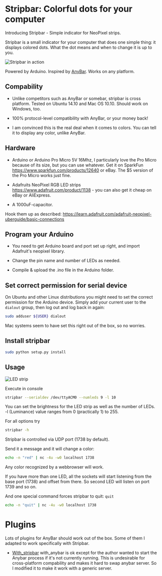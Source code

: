 # Stripbar: Colorful dots for your computer

Introducing Stripbar - Simple indicator for NeoPixel strips. 

Stripbar is a small indicator for your computer that does one simple thing: it displays colored dots. What the dot means and when to change it is up to you.

![Stripbar in action](https://giant.gfycat.com/SleepySarcasticCurlew.gif "Stripbar in action")

Powered by Arduino. Inspired by [AnyBar](https://github.com/tonsky/AnyBar). Works on any platform.

## Compability

- Unlike competitors such as AnyBar or somebar, stripbar is cross platform. Tested on Ubuntu 14.10 and Mac OS 10.10. Should work on Windows, too.

- 100% protocol-level compatibility with AnyBar, or your money back!

- I am convinced this is the real deal when it comes to colors. You can tell it to display any color, unlike AnyBar.

## Hardware

- Arduino or Arduino Pro Micro 5V 16Mhz, I particularly love the Pro Micro because of its size, but you can use whatever. Get it on SparkFun https://www.sparkfun.com/products/12640 or eBay. The $5 version of the Pro Micro works just fine.

- Adafruits NeoPixel RGB LED strips https://www.adafruit.com/product/1138 - you can also get it cheap on eBay or AliExpress.

- A 1000uF-capacitor.

Hook them up as described: https://learn.adafruit.com/adafruit-neopixel-uberguide/basic-connections

## Program your Arduino

- You need to get Arduino board and port set up right, and import Adafruit's neopixel library.

- Change the pin name and number of LEDs as needed.

- Compile & upload the .ino file in the Arduino folder.  

## Set correct permission for serial device

On Ubuntu and other Linux distributions you might need to set the correct permission for the Arduino device. Simply add your current user to the `dialout` group, then log out and log back in again:

```sh
sudo adduser ${USER} dialout
```

Mac systems seem to have set this right out of the box, so no worries.

## Install stripbar

```sh
sudo python setup.py install
```

## Usage

![LED strip](http://www.tnhh.net/mobile/images/bedeccaa0f9c5847bef697408696f4ff.jpg "LED strip")

Execute in console

```sh
stripbar --serialdev /dev/ttyACM0 --numleds 9 -l 10
```

You can set the brightness for the LED strip as well as the number of LEDs. -l (Luminance) value ranges from 0 (practically 1) to 255.

For all options try

```sh
stripbar -h
```

Stripbar is controlled via UDP port (1738 by default). 

Send it a message and it will change a color:

```sh
echo -n "red" | nc -4u -w0 localhost 1738
```

Any color recognized by a webbrowser will work.

If you have more than one LED, all the sockets will start listening from the base port (1738) and offset from there. So second LED will listen on port 1739 and so on.

And one special command forces stripbar to quit: `quit`

```sh
echo -n "quit" | nc -4u -w0 localhost 1738
```

# Plugins

Lots of plugins for AnyBar should work out of the box. Some of them I adapted to work specifically with Stripbar.

- [With_stripbar](https://github.com/htruong/with_stripbar) with_anybar is ok except for the author wanted to start the Anybar process if it's not currently running. This is undesirable for cross-platform compability and makes it hard to swap anybar server. So I modified it to make it work with a generic server.

